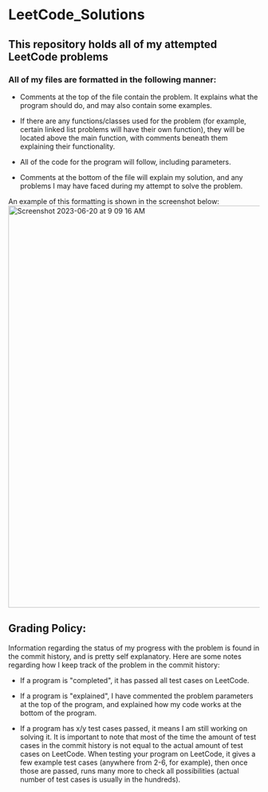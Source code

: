 # LeetCode_Solutions
## This repository holds all of my attempted LeetCode problems

### All of my files are formatted in the following manner:

*    Comments at the top of the file contain the problem. It explains what the program should do,
     and may also contain some examples.

*    If there are any functions/classes used for the problem (for example, certain linked list problems will have their own function),
     they will be located above the main function, with comments beneath them explaining their functionality.

*    All of the code for the program will follow, including parameters.

*    Comments at the bottom of the file will explain my solution, and any
     problems I may have faced during my attempt to solve the problem.

An example of this formatting is shown in the screenshot below:
<img width="804" alt="Screenshot 2023-06-20 at 9 09 16 AM" src="https://github.com/SebastianS02/LeetCode_Solutions/assets/96634770/51844ea9-07b3-43e4-b324-019b3c21e58c">

 ## Grading Policy:

Information regarding the status of my progress with the problem is found in the commit history, and is 
pretty self explanatory. Here are some notes regarding how I keep track of the problem in the commit history:

*    If a program is "completed", it has passed all test cases on LeetCode.
    
*    If a program is "explained", I have commented the problem parameters at the top of the program,
     and explained how my code works at the bottom of the program.
     
*    If a program has x/y test cases passed, it means I am still working on solving it. It is important to note that
     most of the time the amount of test cases in the commit history is not equal to the actual amount of test cases
     on LeetCode. When testing your program on LeetCode, it gives a few example test cases (anywhere from 2-6, for example),
     then once those are passed, runs many more to check all possibilities (actual number of test cases is usually in the
     hundreds). 
